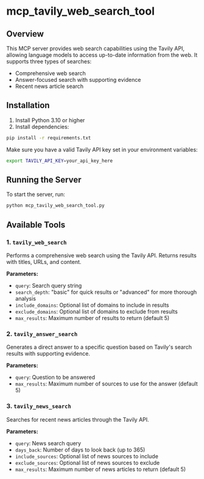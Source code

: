 # mcp_tavily_web_search_tool

## Overview

This MCP server provides web search capabilities using the Tavily API, allowing language models to access up-to-date information from the web. It supports three types of searches:

- Comprehensive web search
- Answer-focused search with supporting evidence
- Recent news article search

## Installation

1. Install Python 3.10 or higher
2. Install dependencies:
```bash
pip install -r requirements.txt
```

Make sure you have a valid Tavily API key set in your environment variables:
```bash
export TAVILY_API_KEY=your_api_key_here
```

## Running the Server

To start the server, run:
```bash
python mcp_tavily_web_search_tool.py
```

## Available Tools

### 1. `tavily_web_search`
Performs a comprehensive web search using the Tavily API. Returns results with titles, URLs, and content.

**Parameters:**
- `query`: Search query string
- `search_depth`: "basic" for quick results or "advanced" for more thorough analysis
- `include_domains`: Optional list of domains to include in results
- `exclude_domains`: Optional list of domains to exclude from results
- `max_results`: Maximum number of results to return (default 5)

### 2. `tavily_answer_search`
Generates a direct answer to a specific question based on Tavily's search results with supporting evidence.

**Parameters:**
- `query`: Question to be answered
- `max_results`: Maximum number of sources to use for the answer (default 5)

### 3. `tavily_news_search`
Searches for recent news articles through the Tavily API.

**Parameters:**
- `query`: News search query
- `days_back`: Number of days to look back (up to 365)
- `include_sources`: Optional list of news sources to include
- `exclude_sources`: Optional list of news sources to exclude
- `max_results`: Maximum number of news articles to return (default 5)